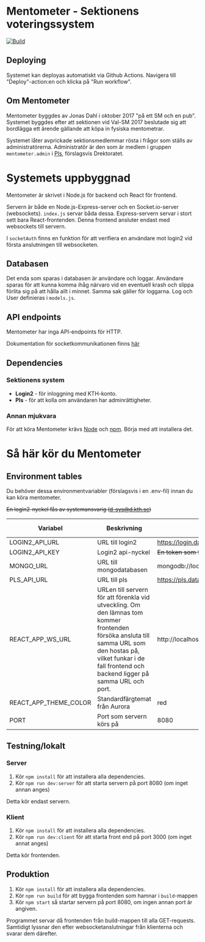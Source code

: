 # Mentometer - Sektionens voteringssystem
[![Build](https://github.com/datasektionen/mentometer/actions/workflows/test.yml/badge.svg)](https://github.com/datasektionen/mentometer/actions/workflows/test.yml)

## Deploying
Systemet kan deployas automatiskt via Github Actions. Navigera till "Deploy"-action:en och klicka på "Run workflow".
## Om Mentometer
Mentometer byggdes av Jonas Dahl i oktober 2017 "på ett SM och en pub". Systemet byggdes efter att sektionen vid Val-SM 2017 beslutade sig att bordlägga ett ärende gällande att köpa in fysiska mentometrar.

Systemet låter avprickade sektionsmedlemmar rösta i frågor som ställs av administratörerna. Administratör är den som är medlem i gruppen ```mentometer.admin``` i [Pls](https://pls.datasektionen.se), förslagsvis Drektoratet. 

# Systemets uppbyggnad

Mentometer är skrivet i Node.js för backend och React för frontend.

Servern är både en Node.js-Express-server och en Socket.io-server (websockets). ```index.js``` servar båda dessa. Express-servern servar i stort sett bara React-frontenden. Denna frontend ansluter endast med websockets till servern.

I ```socketAuth``` finns en funktion för att verifiera en användare mot login2 vid första anslutningen till websocketen.

## Databasen
Det enda som sparas i databasen är användare och loggar. Användare sparas för att kunna komma ihåg närvaro vid en eventuell krash och slippa förlita sig på att hålla allt i minnet. Samma sak gäller för loggarna. Log och User definieras i ```models.js```.

## API endpoints
Mentometer har inga API-endpoints för HTTP.

Dokumentation för socketkommunikationen finns [här](API.md)

## Dependencies
### Sektionens system
- **Login2** - för inloggning med KTH-konto.
- **Pls** - för att kolla om användaren har adminrättigheter.

### Annan mjukvara
För att köra Mentometer krävs [Node](https://nodejs.org/en/) och [npm](https://www.npmjs.com/get-npm). Börja med att installera det.

# Så här kör du Mentometer
## Environment tables

Du behöver dessa environmentvariabler (förslagsvis i en .env-fil) innan du kan köra mentometer.

~~En login2-nyckel fås av systemansvarig (d-sys@d.kth.se)~~

| Variabel              | Beskrivning                           | Exempel                                               | Default-värde |
|-----------------------|---------------------------------------|-------------------------------------------------------|---------------|
| LOGIN2_API_URL   | URL till login2                       | https://login.datasektionen.se                             | -             |
| LOGIN2_API_KEY   | Login2 api-nyckel                     | ~~En token som fås av [systemansvarig](mailto:d-sys@d.kth.se)~~ | -             |
| MONGO_URL        | URL till mongodatabasen               | mongodb://localhost:27017/mentometer                       | -             |
| PLS_API_URL      | URL till pls                          | https://pls.datasektionen.se/api                           | -             |
| REACT_APP_WS_URL | URLen till servern för att förenkla vid utveckling. Om den lämnas tom kommer frontenden försöka ansluta till samma URL som den hostas på, vilket funkar i de fall frontend och backend ligger på samma URL och port.    | http://localhost:8080               | -             |
| REACT_APP_THEME_COLOR | Standardfärgtemat från Aurora    | red                                                        | red           |
| PORT             | Port som servern körs på              | 8080                                                       | 8080          |


## Testning/lokalt
### Server

1. Kör `npm install` för att installera alla dependencies.
2. Kör `npm run dev:server` för att starta servern på port 8080 (om inget annan anges)

Detta kör endast servern.

### Klient

1. Kör `npm install` för att installera alla dependencies.
2. Kör `npm run dev:client` för att starta front end på port 3000 (om inget annat anges)

Detta kör frontenden.

## Produktion

1. Kör `npm install` för att installera alla dependencies.
2. Kör `npm run build` för att bygga frontenden som hamnar i ```build```-mappen
3. Kör `npm start` så startar servern på port 8080, om ingen annan port är angiven.

Programmet servar då frontenden från build-mappen till alla GET-requests. Samtidigt lyssnar den efter websocketanslutningar från klienterna och svarar dem därefter.
